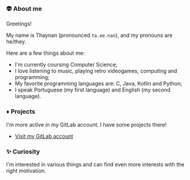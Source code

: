 ### :alien: About me

Greetings!

My name is Thaynan (pronounced `ta.ee.nan`), and my pronouns are he/they.

Here are a few things about me:
- I'm currently coursing Computer Science;
- I love listening to music, playing retro videogames, computing and programming;
- My favorite programming languages are: C, Java, Kotlin and Python;
- I speak Portuguese (my first language) and English (my second language).

### :diamonds: Projects

I'm more active in my GitLab account. I have some projects there!

- [Visit my GitLab account](https://gitlab.com/piskomauz)

### :sparkles: Curiosity

I'm interested in various things and can find even more interests with
the right motivation.
